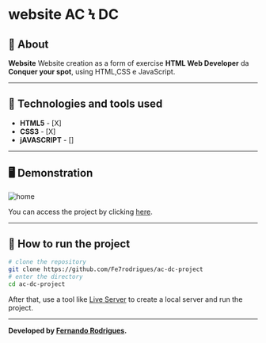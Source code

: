 # website AC Ϟ DC

## 📖 About  
**Website** Website creation as a form of exercise **HTML Web Developer** da **Conquer your spot**, using HTML,CSS e JavaScript.

---

## 🚀 Technologies and tools used
- **HTML5** - [X]
- **CSS3** - [X]
- **jAVASCRIPT** - []

---

## 🖥️ Demonstration
![home](preview.png)

You can access the project by clicking [here](https://fe7rodrigues.github.io/neroflix/).


---

## 🔧 How to run the project

```bash
# clone the repository
git clone https://github.com/Fe7rodrigues/ac-dc-project
# enter the directory
cd ac-dc-project
```
After that, use a tool like [Live Server](https://marketplace.visualstudio.com/items?itemName=ritwickdey.LiveServer) to create a local server and run the project.

---

**Developed by [Fernando Rodrigues](https://github.com/Fe7rodrigues).**
